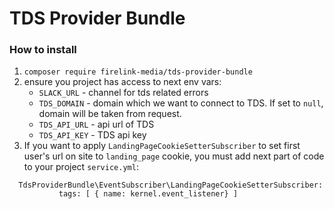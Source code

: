 # TDS Provider Bundle

### How to install

1. `composer require firelink-media/tds-provider-bundle`
2. ensure you project has access to next env vars:
    * `SLACK_URL` - channel for tds related errors 
    * `TDS_DOMAIN` - domain which we want to connect to TDS. If set to `null`, domain will be taken from request.
    * `TDS_API_URL` - api url of TDS
    * `TDS_API_KEY` - TDS api key
3. If you want to apply `LandingPageCookieSetterSubscriber` to set first user's url on site to `landing_page` cookie, you must add next part of code to your project `service.yml`:
```
  TdsProviderBundle\EventSubscriber\LandingPageCookieSetterSubscriber:
           tags: [ { name: kernel.event_listener} ]
```
